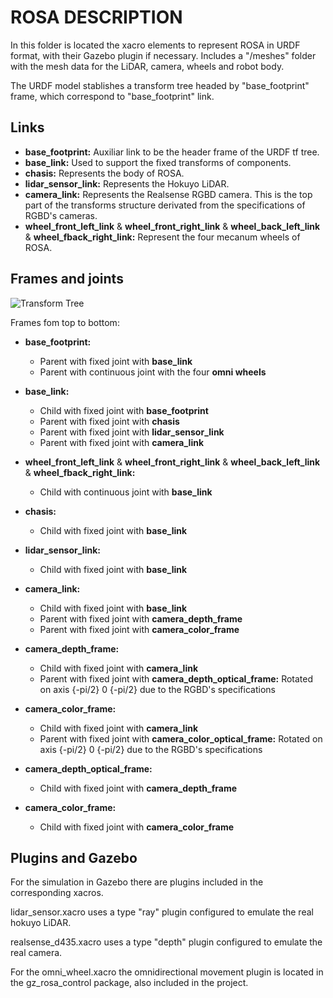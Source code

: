 # ROSA DESCRIPTION

In this folder is located the xacro elements to represent ROSA in URDF format, with their Gazebo plugin if necessary.
Includes a "/meshes" folder with the mesh data for the LiDAR, camera, wheels and robot body.

The URDF model stablishes a transform tree headed by "base_footprint" frame, which correspond to "base_footprint" link.

## Links

- **base_footprint:** Auxiliar link to be the header frame of the URDF tf tree.
- **base_link:** Used to support the fixed transforms of components.
- **chasis:** Represents the body of ROSA.
- **lidar_sensor_link:** Represents the Hokuyo LiDAR.
- **camera_link:** Represents the Realsense RGBD camera. This is the top part of the transforms structure derivated from the specifications of RGBD's cameras.
- **wheel_front_left_link** & **wheel_front_right_link** & **wheel_back_left_link** & **wheel_fback_right_link:** Represent the four mecanum wheels of ROSA.

## Frames and joints

![Transform Tree](../images/tf_tree.png)

Frames fom top to bottom:
- **base_footprint:** 
  - Parent with fixed joint with **base_link**
  - Parent with continuous joint with the four **omni wheels**
- **base_link:**
  - Child with fixed joint with **base_footprint**
  - Parent with fixed joint with **chasis**
  - Parent with fixed joint with **lidar_sensor_link**
  - Parent with fixed joint with **camera_link**
 
- **wheel_front_left_link** & **wheel_front_right_link** & **wheel_back_left_link** & **wheel_fback_right_link:** 
  - Child with continuous joint with **base_link**
- **chasis:**
  - Child with fixed joint with **base_link**
- **lidar_sensor_link:**
  - Child with fixed joint with **base_link**
- **camera_link:**
  - Child with fixed joint with **base_link**
  - Parent with fixed joint with **camera_depth_frame**
  - Parent with fixed joint with **camera_color_frame**
- **camera_depth_frame:** 
  - Child with fixed joint with **camera_link**
  - Parent with fixed joint with **camera_depth_optical_frame:** Rotated on axis {-pi/2} 0 {-pi/2} due to the RGBD's specifications
- **camera_color_frame:** 
  - Child with fixed joint with **camera_link**
  - Parent with fixed joint with **camera_color_optical_frame:** Rotated on axis {-pi/2} 0 {-pi/2} due to the RGBD's specifications
- **camera_depth_optical_frame:** 
  - Child with fixed joint with **camera_depth_frame**
- **camera_color_frame:** 
  - Child with fixed joint with **camera_color_frame**

## Plugins and Gazebo

For the simulation in Gazebo there are plugins included in the corresponding xacros. 

lidar_sensor.xacro uses a type "ray" plugin configured to emulate the real hokuyo LiDAR.

realsense_d435.xacro uses a type "depth" plugin configured to emulate the real camera.

For the omni_wheel.xacro the omnidirectional movement plugin is located in the gz_rosa_control package, also included in the project.
